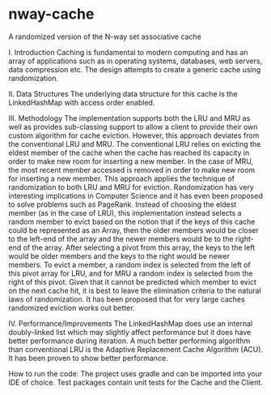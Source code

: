 # nway-cache
A randomized version of the N-way set associative cache


I.	Introduction
Caching is fundamental to modern computing and has an array of applications such as in operating systems, databases, web servers, data compression etc.
The design attempts to create a generic cache using randomization.

II.	Data Structures
The underlying data structure for this cache is the LinkedHashMap with access order enabled.

III.	Methodology
The implementation supports both the LRU and MRU as well as provides sub-classing support to allow a client to provide their own custom algorithm for cache eviction.  However, this approach deviates from the conventional LRU and MRU.
The conventional LRU relies on evicting the eldest member of the cache when the cache has reached its capacity in order to make new room for inserting a new member.  In the case of MRU, the most recent member accessed is removed in order to make new room for inserting a new member.   This approach applies the technique of randomization to both LRU and MRU for eviction. Randomization has very interesting implications in Computer Science and it has even been proposed to solve problems such as PageRank.  Instead of choosing the eldest member (as in the case of LRU), this implementation instead selects a random member to evict based on the notion that if the keys of this cache could be represented as an Array, then the older members would be closer to the left-end of the array and the newer members would be to the right-end of the array.  After selecting a pivot from this array, the keys to the left would be older members and the keys to the right would be newer members.  To evict a member, a random index is selected from the left of this pivot array for LRU, and for MRU a random index is selected from the right of this pivot.  Given that it cannot be predicted which member to evict on the next cache hit, it is best to leave the elimination criteria to the natural laws of randomization.   It has been proposed that for very large caches randomized eviction works out better.  

IV.	Performance/Improvements
The LinkedHashMap does use an internal doubly-linked list which may slightly affect performance but it does have better performance during iteration.
A much better performing algorithm than conventional LRU is the Adaptive Replacement Cache Algorithm (ACU).  It has been proven to show better performance.

How to run the code:  The project uses gradle and can be imported into your IDE of choice.   Test packages contain unit tests for the Cache and the Client. 
